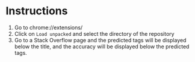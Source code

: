 # Instructions

1. Go to chrome://extensions/
2. Click on `Load unpacked` and select the directory of the repository
3. Go to a Stack Overflow page and the predicted tags will be displayed below the title, and the accuracy will be displayed below the predicted tags.
